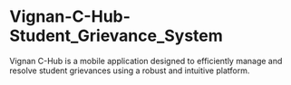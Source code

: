 # Vignan-C-Hub-Student_Grievance_System
Vignan C-Hub is a mobile application designed to efficiently manage and resolve student grievances using a robust and intuitive platform.
